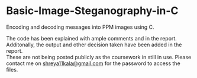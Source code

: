 # Basic-Image-Steganography-in-C
Encoding and decoding messages into PPM images using C.  

The code has been explained with ample comments and in the report. Additonally, the output and other decision taken have been added in the report.  
These are not being posted publicly as the coursework in still in use. Please contact me on shreya11kala@gmail.com for the password to access the files.
